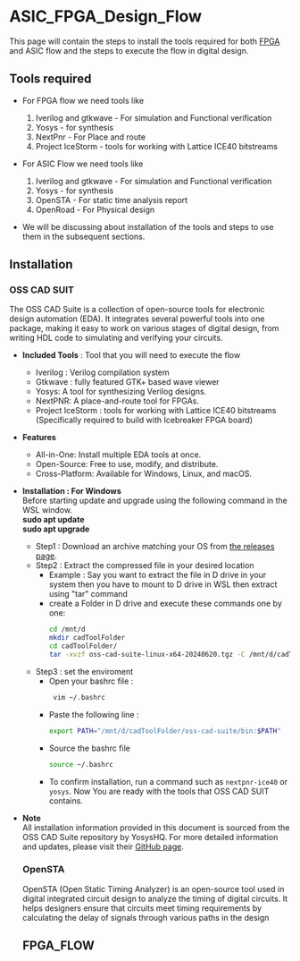 # ASIC_FPGA_Design_Flow
This page will contain the steps to install the tools required for both [FPGA](#FPGA_FLOW) and ASIC flow and the steps to execute the flow in digital design.
## Tools required
- For FPGA flow we need tools like</br>
  1. Iverilog and gtkwave - For simulation and Functional verification
  2. Yosys - for synthesis
  3. NextPnr - For Place and route
  4. Project IceStorm - tools for working with Lattice ICE40 bitstreams
- For ASIC Flow we need tools like</br>
  1. Iverilog and gtkwave - For simulation and Functional verification
  2. Yosys - for synthesis
  3. OpenSTA - For static time analysis report
  4. OpenRoad - For Physical design
     
- We will be discussing about installation of the tools and steps to use them in the subsequent sections.
## Installation

  ### OSS CAD SUIT
  The OSS CAD Suite is a collection of open-source tools for electronic design automation (EDA). It integrates several powerful tools into one package, making it easy to work on various stages of digital 
  design, from writing HDL code to simulating and verifying your circuits.
  - **Included Tools** : Tool that you will need to execute the flow</br>
     - Iverilog : Verilog compilation system
     - Gtkwave : fully featured GTK+ based wave viewer
     - Yosys: A tool for synthesizing Verilog designs.
     - NextPNR: A place-and-route tool for FPGAs.
     - Project IceStorm : tools for working with Lattice ICE40 bitstreams (Specifically required to build with Icebreaker FPGA board)
  - **Features**</br>
    - All-in-One: Install multiple EDA tools at once.
    - Open-Source: Free to use, modify, and distribute.
    - Cross-Platform: Available for Windows, Linux, and macOS.
  - **Installation : For Windows**</br>
  Before starting update and upgrade using the following command in the WSL window. </br>
  **sudo apt update </br>
  sudo apt upgrade**



    - Step1 : Download an archive matching your OS from [the releases page](https://github.com/YosysHQ/oss-cad-suite-build/releases/latest).
    - Step2 : Extract the compressed file in your desired location </br>
      - Example : Say you want to extract the file in D drive in your system then you have to mount to D drive in WSL then extract using "tar" command
      - create a Folder in D drive and execute these commands one by one:</br>
        ```bash
        cd /mnt/d
        mkdir cadToolFolder
        cd cadToolFolder/
        tar -xvzf oss-cad-suite-linux-x64-20240620.tgz -C /mnt/d/cadToolFolder/
        ```
    - Step3 : set the enviroment </br>
      - Open your bashrc file :
        ```bash
         vim ~/.bashrc
        ```
      - Paste the following line :
        ```bash
        export PATH="/mnt/d/cadToolFolder/oss-cad-suite/bin:$PATH"
        ```
      - Source the bashrc file
        ```bash
        source ~/.bashrc
        ```
      - To confirm installation, run a command such as ```nextpnr-ice40``` or ```yosys```. Now You are ready with the tools that OSS CAD SUIT contains.
- **Note**</br>
      All installation information provided in this document is sourced from the OSS CAD Suite repository by YosysHQ. For more detailed information and updates, please visit their
      [GitHub page](https://github.com/YosysHQ/oss-cad-suite-build.git).

  ### OpenSTA
  OpenSTA (Open Static Timing Analyzer) is an open-source tool used in digital integrated circuit design to analyze the timing of digital circuits. It helps 
  designers ensure that circuits meet timing requirements by calculating the delay of signals through various paths in the design
  


      
      
      
    


  
  ## FPGA_FLOW
